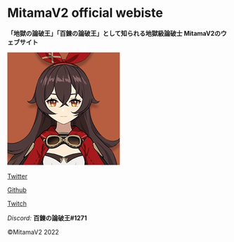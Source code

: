 # MitamaV2 official webiste
**「地獄の論破王」「百錬の論破王」として知られる地獄級論破士 MitamaV2のウェブサイト**

![icon](./amber_card.png)

[Twitter](https://twitter.com/MitamaV2)

[Github](https://github.com/MitamaV2)

[Twitch](https://twitch.tv/MitamaV2)

*Discord:* **百錬の論破王#1271**

©MitamaV2 2022
